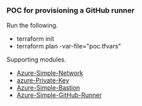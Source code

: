 ### POC for provisioning a GitHub runner 

Run the following.
* terraform init
* terraform plan -var-file="poc.tfvars"

Supporting modules.
* [Azure-Simple-Network](https://github.com/franknaw/azure-simple-network)
* [azure-Private-Key](https://github.com/franknaw/azure-private-key)
* [Azure-Simple-Bastion](https://github.com/franknaw/azure-simple-bastion)
* [Azure-Simple-GitHub-Runner](https://github.com/franknaw/azure-simple-github-runner)